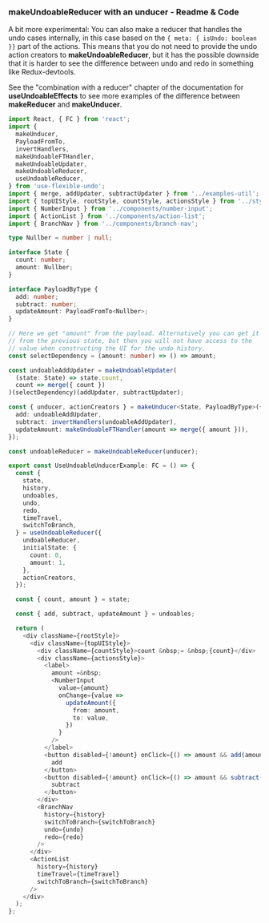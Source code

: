 ### makeUndoableReducer with an unducer - Readme & Code

A bit more experimental: You can also make a reducer that handles the undo cases internally, in this case based on the `{ meta: { isUndo: boolean }}` part of the actions. This means that you do not need to provide the undo action creators to **makeUndoableReducer**, but it has the possible downside that it is harder to see the difference between undo and redo in something like Redux-devtools.

See the "combination with a reducer" chapter of the documentation for **useUndoableEffects** to see more examples of the difference between **makeReducer** and **makeUnducer**.

```typescript
import React, { FC } from 'react';
import {
  makeUnducer,
  PayloadFromTo,
  invertHandlers,
  makeUndoableFTHandler,
  makeUndoableUpdater,
  makeUndoableReducer,
  useUndoableReducer,
} from 'use-flexible-undo';
import { merge, addUpdater, subtractUpdater } from '../examples-util';
import { topUIStyle, rootStyle, countStyle, actionsStyle } from '../styles';
import { NumberInput } from '../components/number-input';
import { ActionList } from '../components/action-list';
import { BranchNav } from '../components/branch-nav';

type Nullber = number | null;

interface State {
  count: number;
  amount: Nullber;
}

interface PayloadByType {
  add: number;
  subtract: number;
  updateAmount: PayloadFromTo<Nullber>;
}

// Here we get "amount" from the payload. Alternatively you can get it
// from the previous state, but then you will not have access to the
// value when constructing the UI for the undo history.
const selectDependency = (amount: number) => () => amount;

const undoableAddUpdater = makeUndoableUpdater(
  (state: State) => state.count,
  count => merge({ count })
)(selectDependency)(addUpdater, subtractUpdater);

const { unducer, actionCreators } = makeUnducer<State, PayloadByType>({
  add: undoableAddUpdater,
  subtract: invertHandlers(undoableAddUpdater),
  updateAmount: makeUndoableFTHandler(amount => merge({ amount })),
});

const undoableReducer = makeUndoableReducer(unducer);

export const UseUndoableUnducerExample: FC = () => {
  const {
    state,
    history,
    undoables,
    undo,
    redo,
    timeTravel,
    switchToBranch,
  } = useUndoableReducer({
    undoableReducer,
    initialState: {
      count: 0,
      amount: 1,
    },
    actionCreators,
  });

  const { count, amount } = state;

  const { add, subtract, updateAmount } = undoables;

  return (
    <div className={rootStyle}>
      <div className={topUIStyle}>
        <div className={countStyle}>count &nbsp;= &nbsp;{count}</div>
        <div className={actionsStyle}>
          <label>
            amount =&nbsp;
            <NumberInput
              value={amount}
              onChange={value =>
                updateAmount({
                  from: amount,
                  to: value,
                })
              }
            />
          </label>
          <button disabled={!amount} onClick={() => amount && add(amount)}>
            add
          </button>
          <button disabled={!amount} onClick={() => amount && subtract(amount)}>
            subtract
          </button>
        </div>
        <BranchNav
          history={history}
          switchToBranch={switchToBranch}
          undo={undo}
          redo={redo}
        />
      </div>
      <ActionList
        history={history}
        timeTravel={timeTravel}
        switchToBranch={switchToBranch}
      />
    </div>
  );
};
```
